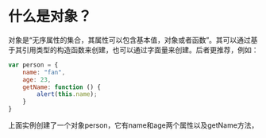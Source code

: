 <style>
body {
  padding: 20px 0;
}
</style>

# 什么是对象？
对象是“无序属性的集合，其属性可以包含基本值，对象或者函数”。其可以通过基于其引用类型的构造函数来创建，也可以通过字面量来创建。后者更推荐，例如：
```JavaScript
var person = {
    name: "fan",
    age: 23,
    getName: function () {
        alert(this.name);
    }
}
```
上面实例创建了一个对象person，它有name和age两个属性以及getName方法，

